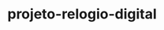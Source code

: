 # projeto-relogio-digital
<!doctype html>
<html lang=“pt-br”>
	<head>
		<title>Curso de Javascript</title>
		<meta charset=“UTF-8”>
		<script>
		
			function relogio(){
				var data=new Date();
				var hor=data.getHours();
				var min=data.getMinutes();
				var seg=data.getSeconds();
				
				if(hor < 10){
					hor="0"+hor;
				}
				if(min < 10){
					min="0"+min;
				}
				if(seg < 10){
					seg="0"+seg;
				}
				
				var horas=hor + ":" + min + ":" + seg;
				
				document.getElementById("rel").value=horas;
			}

			var timer=setInterval(relogio,1000);

		</script>
	</head>
	<body>
		<input type="text" id="rel">
	</body>
</html>


No script o primeiro passo é criar a função que irá “preparar” o relógio, demos o nome para esta função de “relogio()”, vamos entender como ele funciona.

function relogio(){

Primeiramente na função “relogio()” criamos o objeto data do tipo Date e obtivemos as horas, minutos e segundos devidamente armazenados nas variáveis hor, min, seg.

var data=new Date();
var hor=data.getHours();
var min=data.getMinutes();
var seg=data.getSeconds()

Estas funções retornam os valores menores que 10 com um dígito só, no caso de relógios, estes valores são mostrados com dois dígitos, com o zero na frente, 01, 02, …, 09, então, precisamos “ajustar” estes valores, vamos usar IF para testar se o valor é menor que dez, se for, vamos adicionar o “0” na frente do valor.                                       

if(hor < 10){
                hor=”0″+hor;
}
if(min < 10){
                min=”0″+min;
}
if(seg < 10){
                seg=”0″+seg;
}

Em seguida vamos juntar todas as informações de horas, minutos e segundos em uma só variável, no caso, a variável “horas”.

var horas=hor + “:” + min + “:” + seg;

O último passo da função é adicionar a hora devidamente preparada que está na variável “horas” no <input>.

document.getElementById(“rel”).value=horas;

Com a função pronta, basta criar o timer “setInterval” que irá chamar a função “relogio()” de um em um segundo.

var timer=setInterval(relogio,1000);
